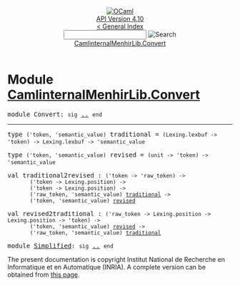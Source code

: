 <!-- ((! set title API !)) ((! set documentation !)) ((! set api !)) ((! set nobreadcrumb !)) -->
<div class="api"><header><nav class="toc brand"><a class="brand" href="https://ocaml.org/"><img src="colour-logo-gray.svg" class="svg" alt="OCaml"></a></nav><nav class="toc"><div class="toc_version"><a href="/docs" id="version-select">API Version 4.10</a></div><a href="index.html">&lt; General Index</a><div class="api_search"><input type="text" name="apisearch" id="api_search" oninput="mySearch(false);" onkeypress="this.oninput();" onclick="this.oninput();" onpaste="this.oninput();">
<img src="search_icon.svg" alt="Search" class="svg" onclick="mySearch(false)"></div>
<div id="search_results"></div><div class="toc_title"><a href="#top">CamlinternalMenhirLib.Convert</a></div><ul></ul></nav></header>

<h1>Module <a href="type_CamlinternalMenhirLib.Convert.html">CamlinternalMenhirLib.Convert</a></h1>

<pre><span id="MODULEConvert"><span class="keyword">module</span> Convert</span>: <code class="code"><span class="keyword">sig</span></code> <a href="CamlinternalMenhirLib.Convert.html">..</a> <code class="code"><span class="keyword">end</span></code></pre><hr width="100%">

<pre><span id="TYPEtraditional"><span class="keyword">type</span> <code class="type">('token, 'semantic_value)</code> traditional</span> = <code class="type">(Lexing.lexbuf -&gt; 'token) -&gt; Lexing.lexbuf -&gt; 'semantic_value</code> </pre>


<pre><span id="TYPErevised"><span class="keyword">type</span> <code class="type">('token, 'semantic_value)</code> revised</span> = <code class="type">(unit -&gt; 'token) -&gt; 'semantic_value</code> </pre>


<pre><span id="VALtraditional2revised"><span class="keyword">val</span> traditional2revised</span> : <code class="type">('token -&gt; 'raw_token) -&gt;<br>       ('token -&gt; Lexing.position) -&gt;<br>       ('token -&gt; Lexing.position) -&gt;<br>       ('raw_token, 'semantic_value) <a href="CamlinternalMenhirLib.Convert.html#TYPEtraditional">traditional</a> -&gt;<br>       ('token, 'semantic_value) <a href="CamlinternalMenhirLib.Convert.html#TYPErevised">revised</a></code></pre>
<pre><span id="VALrevised2traditional"><span class="keyword">val</span> revised2traditional</span> : <code class="type">('raw_token -&gt; Lexing.position -&gt; Lexing.position -&gt; 'token) -&gt;<br>       ('token, 'semantic_value) <a href="CamlinternalMenhirLib.Convert.html#TYPErevised">revised</a> -&gt;<br>       ('raw_token, 'semantic_value) <a href="CamlinternalMenhirLib.Convert.html#TYPEtraditional">traditional</a></code></pre>
<pre><span id="MODULESimplified"><span class="keyword">module</span> <a href="CamlinternalMenhirLib.Convert.Simplified.html">Simplified</a></span>: <code class="code"><span class="keyword">sig</span></code> <a href="CamlinternalMenhirLib.Convert.Simplified.html">..</a> <code class="code"><span class="keyword">end</span></code></pre>
<div class="copyright">The present documentation is copyright Institut National de Recherche en Informatique et en Automatique (INRIA). A complete version can be obtained from <a href="http://caml.inria.fr/pub/docs/manual-ocaml/">this page</a>.</div></div>